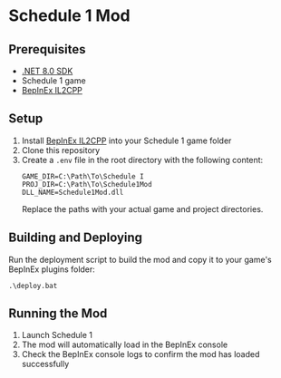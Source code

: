 # Schedule 1 Mod

## Prerequisites

- [.NET 8.0 SDK](https://dotnet.microsoft.com/download/dotnet/8.0)
- Schedule 1 game
- [BepInEx IL2CPP](https://github.com/BepInEx/BepInEx)

## Setup

1. Install [BepInEx IL2CPP](https://github.com/BepInEx/BepInEx) into your Schedule 1 game folder
2. Clone this repository
3. Create a `.env` file in the root directory with the following content:
   ```
   GAME_DIR=C:\Path\To\Schedule I
   PROJ_DIR=C:\Path\To\Schedule1Mod
   DLL_NAME=Schedule1Mod.dll
   ```
   Replace the paths with your actual game and project directories.

## Building and Deploying

Run the deployment script to build the mod and copy it to your game's BepInEx plugins folder:

```
.\deploy.bat
```

## Running the Mod

1. Launch Schedule 1
2. The mod will automatically load in the BepInEx console
3. Check the BepInEx console logs to confirm the mod has loaded successfully
